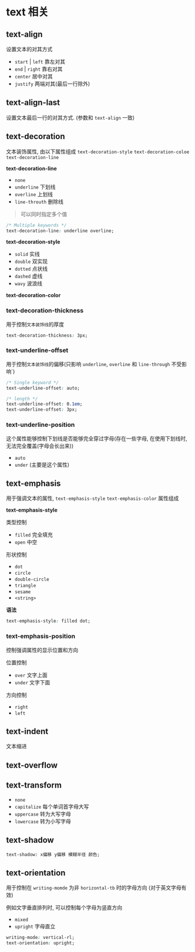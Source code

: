 # text 相关

## text-align

设置文本的对其方式

- `start` | `left` 靠左对其
- `end` | `right` 靠右对其
- `center` 居中对其
- `justify` 两端对其(最后一行除外)

## text-align-last

设置文本最后一行的对其方式. (参数和 `text-align` 一致)

## text-decoration

文本装饰属性, 由以下属性组成 `text-decoration-style` `text-decoration-coloe` `text-decoration-line`

**text-decoration-line**

- `none`
- `underline` 下划线
- `overline` 上划线
- `line-throuth` 删除线

> 可以同时指定多个值

```css
/* Multiple keywords */
text-decoration-line: underline overline;
```

**text-decoration-style**

- `solid` 实线
- `double` 双实现
- `dotted` 点状线
- `dashed` 虚线
- `wavy` 波浪线

**text-decoration-color**

### text-decoration-thickness

用于控制`文本装饰线`的厚度

```css
text-decoration-thickness: 3px;
```

### text-underline-offset

用于控制`文本装饰线`的偏移(只影响 `underline`, `overline` 和 `line-through` 不受影响`)

```css
/* Single keyword */
text-underline-offset: auto;

/* length */
text-underline-offset: 0.1em;
text-underline-offset: 3px;
```

### text-underline-position

这个属性能够控制下划线是否能够完全穿过字母(存在一些字母, 在使用下划线时, 无法完全覆盖(字母会长出来))

- `auto`
- `under` (主要是这个属性)

## text-emphasis

用于强调文本的属性, `text-emphasis-style` `text-emphasis-color` 属性组成

**text-emphasis-style**

类型控制

- `filled` 完全填充
- `open` 中空

形状控制

- `dot`
- `circle`
- `double-circle`
- `triangle`
- `sesame`
- `<string>`

**语法**

```css
text-emphasis-style: filled dot;
```

### text-emphasis-position

控制强调属性的显示位置和方向

位置控制

- `over` 文字上面
- `under` 文字下面

方向控制

- `right`
- `left`

## text-indent

文本缩进

## text-overflow

## text-transform

- `none`
- `capitalize` 每个单词首字母大写
- `uppercase` 转为大写字母
- `lowercase` 转为小写字母

## text-shadow

```
text-shadow: x偏移 y偏移 模糊半径 颜色;
```

## text-orientation

用于控制在 `writing-momde` 为非 `horizontal-tb` 时的字母方向 (对于英文字母有效)

例如文字垂直排列时, 可以控制每个字母为竖直方向

- `mixed`
- `upright` 字母直立

```css
writing-mode: vertical-rl;
text-orientation: upright;
```
